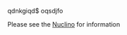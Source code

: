 qdnkgiqd$
oqsdjfo

Please see the [Nuclino](https://app.nuclino.com/ETIC-INSA-Technologies/Keros) for information
